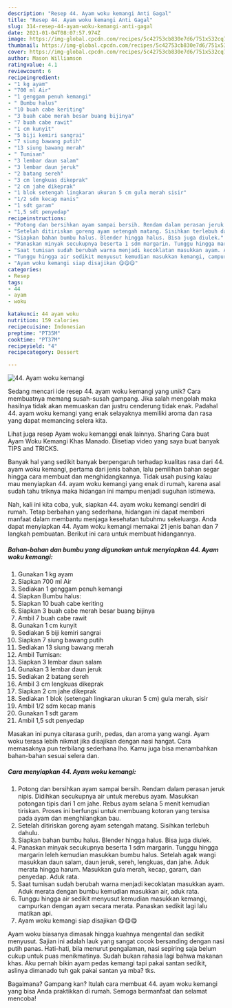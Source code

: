 ```yaml
---
description: "Resep 44. Ayam woku kemangi Anti Gagal"
title: "Resep 44. Ayam woku kemangi Anti Gagal"
slug: 314-resep-44-ayam-woku-kemangi-anti-gagal
date: 2021-01-04T08:07:57.974Z
image: https://img-global.cpcdn.com/recipes/5c42753cb830e7d6/751x532cq70/44-ayam-woku-kemangi-foto-resep-utama.jpg
thumbnail: https://img-global.cpcdn.com/recipes/5c42753cb830e7d6/751x532cq70/44-ayam-woku-kemangi-foto-resep-utama.jpg
cover: https://img-global.cpcdn.com/recipes/5c42753cb830e7d6/751x532cq70/44-ayam-woku-kemangi-foto-resep-utama.jpg
author: Mason Williamson
ratingvalue: 4.1
reviewcount: 6
recipeingredient:
- "1 kg ayam"
- "700 ml Air"
- "1 genggam penuh kemangi"
- " Bumbu halus"
- "10 buah cabe keriting"
- "3 buah cabe merah besar buang bijinya"
- "7 buah cabe rawit"
- "1 cm kunyit"
- "5 biji kemiri sangrai"
- "7 siung bawang putih"
- "13 siung bawang merah"
- " Tumisan"
- "3 lembar daun salam"
- "3 lembar daun jeruk"
- "2 batang sereh"
- "3 cm lengkuas dikeprak"
- "2 cm jahe dikeprak"
- "1 blok setengah lingkaran ukuran 5 cm gula merah sisir"
- "1/2 sdm kecap manis"
- "1 sdt garam"
- "1,5 sdt penyedap"
recipeinstructions:
- "Potong dan bersihkan ayam sampai bersih. Rendam dalam perasan jeruk nipis. Didihkan secukupnya air untuk merebus ayam. Masukkan potongan tipis dari 1 cm jahe. Rebus ayam selana 5 menit kemudian tiriskan. Proses ini berfungsi untuk membuang kotoran yang tersisa pada ayam dan menghilangkan bau."
- "Setelah ditiriskan goreng ayam setengah matang. Sisihkan terlebuh dahulu."
- "Siapkan bahan bumbu halus. Blender hingga halus. Bisa juga diulek."
- "Panaskan minyak secukupnya beserta 1 sdm margarin. Tunggu hingga margarin leleh kemudian masukkan bumbu halus. Setelah agak wangi masukkan daun salam, daun jeruk, sereh, lengkuas, dan jahe. Aduk merata hingga harum. Masukkan gula merah, kecap, garam, dan penyedap. Aduk rata."
- "Saat tumisan sudah berubah warna menjadi kecoklatan masukkan ayam. Aduk merata dengan bumbu kemudian masukkan air, aduk rata."
- "Tunggu hingga air sedikit menyusut kemudian masukkan kemangi, campurkan dengan ayam secara merata. Panaskan sedikit lagi lalu matikan api."
- "Ayam woku kemangi siap disajikan 😋😋😋"
categories:
- Resep
tags:
- 44
- ayam
- woku

katakunci: 44 ayam woku 
nutrition: 159 calories
recipecuisine: Indonesian
preptime: "PT35M"
cooktime: "PT37M"
recipeyield: "4"
recipecategory: Dessert

---
```



![44. Ayam woku kemangi](https://img-global.cpcdn.com/recipes/5c42753cb830e7d6/751x532cq70/44-ayam-woku-kemangi-foto-resep-utama.jpg)

Sedang mencari ide resep 44. ayam woku kemangi yang unik? Cara membuatnya memang susah-susah gampang. Jika salah mengolah maka hasilnya tidak akan memuaskan dan justru cenderung tidak enak. Padahal 44. ayam woku kemangi yang enak selayaknya memiliki aroma dan rasa yang dapat memancing selera kita.

Lihat juga resep Ayam woku kemanggi enak lainnya. Sharing Cara buat Ayam Woku Kemangi Khas Manado. Disetiap video yang saya buat banyak TIPS and TRICKS.

Banyak hal yang sedikit banyak berpengaruh terhadap kualitas rasa dari 44. ayam woku kemangi, pertama dari jenis bahan, lalu pemilihan bahan segar hingga cara membuat dan menghidangkannya. Tidak usah pusing kalau mau menyiapkan 44. ayam woku kemangi yang enak di rumah, karena asal sudah tahu triknya maka hidangan ini mampu menjadi suguhan istimewa.


Nah, kali ini kita coba, yuk, siapkan 44. ayam woku kemangi sendiri di rumah. Tetap berbahan yang sederhana, hidangan ini dapat memberi manfaat dalam membantu menjaga kesehatan tubuhmu sekeluarga. Anda dapat menyiapkan 44. Ayam woku kemangi memakai 21 jenis bahan dan 7 langkah pembuatan. Berikut ini cara untuk membuat hidangannya.

<!--inarticleads1-->

##### Bahan-bahan dan bumbu yang digunakan untuk menyiapkan 44. Ayam woku kemangi:

1. Gunakan 1 kg ayam
1. Siapkan 700 ml Air
1. Sediakan 1 genggam penuh kemangi
1. Siapkan  Bumbu halus:
1. Siapkan 10 buah cabe keriting
1. Siapkan 3 buah cabe merah besar buang bijinya
1. Ambil 7 buah cabe rawit
1. Gunakan 1 cm kunyit
1. Sediakan 5 biji kemiri sangrai
1. Siapkan 7 siung bawang putih
1. Sediakan 13 siung bawang merah
1. Ambil  Tumisan:
1. Siapkan 3 lembar daun salam
1. Gunakan 3 lembar daun jeruk
1. Sediakan 2 batang sereh
1. Ambil 3 cm lengkuas dikeprak
1. Siapkan 2 cm jahe dikeprak
1. Sediakan 1 blok (setengah lingkaran ukuran 5 cm) gula merah, sisir
1. Ambil 1/2 sdm kecap manis
1. Gunakan 1 sdt garam
1. Ambil 1,5 sdt penyedap


Masakan ini punya citarasa gurih, pedas, dan aroma yang wangi. Ayam woku terasa lebih nikmat jika disajikan dengan nasi hangat. Cara memasaknya pun terbilang sederhana lho. Kamu juga bisa menambahkan bahan-bahan sesuai selera dan. 

<!--inarticleads2-->

##### Cara menyiapkan 44. Ayam woku kemangi:

1. Potong dan bersihkan ayam sampai bersih. Rendam dalam perasan jeruk nipis. Didihkan secukupnya air untuk merebus ayam. Masukkan potongan tipis dari 1 cm jahe. Rebus ayam selana 5 menit kemudian tiriskan. Proses ini berfungsi untuk membuang kotoran yang tersisa pada ayam dan menghilangkan bau.
1. Setelah ditiriskan goreng ayam setengah matang. Sisihkan terlebuh dahulu.
1. Siapkan bahan bumbu halus. Blender hingga halus. Bisa juga diulek.
1. Panaskan minyak secukupnya beserta 1 sdm margarin. Tunggu hingga margarin leleh kemudian masukkan bumbu halus. Setelah agak wangi masukkan daun salam, daun jeruk, sereh, lengkuas, dan jahe. Aduk merata hingga harum. Masukkan gula merah, kecap, garam, dan penyedap. Aduk rata.
1. Saat tumisan sudah berubah warna menjadi kecoklatan masukkan ayam. Aduk merata dengan bumbu kemudian masukkan air, aduk rata.
1. Tunggu hingga air sedikit menyusut kemudian masukkan kemangi, campurkan dengan ayam secara merata. Panaskan sedikit lagi lalu matikan api.
1. Ayam woku kemangi siap disajikan 😋😋😋


Ayam woku biasanya dimasak hingga kuahnya mengental dan sedikit menyusut. Sajian ini adalah lauk yang sangat cocok bersanding dengan nasi putih panas. Hati-hati, bila menurut pengalaman, nasi sepiring saja belum cukup untuk puas menikmatinya. Sudah bukan rahasia lagi bahwa makanan khas. Aku pernah bikin ayam pedas kemangi tapi pakai santan sedikit, aslinya dimanado tuh gak pakai santan ya mba? tks. 

Bagaimana? Gampang kan? Itulah cara membuat 44. ayam woku kemangi yang bisa Anda praktikkan di rumah. Semoga bermanfaat dan selamat mencoba!
